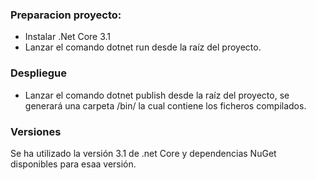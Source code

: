 ### Preparacion proyecto:

- Instalar .Net Core 3.1
- Lanzar el comando dotnet run desde la raíz del proyecto.

### Despliegue
- Lanzar el comando dotnet publish desde la raíz del proyecto, se generará una carpeta /bin/ la cual contiene los ficheros compilados.


### Versiones

Se ha utilizado la versión 3.1 de .net Core y dependencias NuGet disponibles para esaa versión.